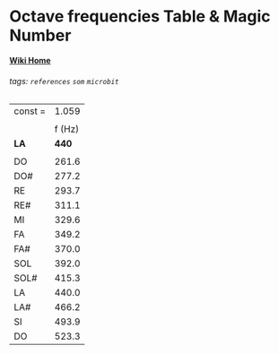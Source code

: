 # Octave frequencies Table & Magic Number

**[Wiki Home](https://hackmd.io/@fablabedp/home)**

###### tags: `references` `som` `microbit`

| |   |
| -------- | -------- |
| const = |	1.059 |
|   |   |
|  | f (Hz) |
| **LA** |	**440** |
|   |   |
| DO	| 261.6 |
| DO#	| 277.2 |
| RE	| 293.7 |
| RE#	| 311.1 |
| MI	| 329.6 |
| FA	| 349.2 |
| FA#	| 370.0 |
| SOL	| 392.0 |
| SOL#	| 415.3 |
| LA	| 440.0 |
| LA#	| 466.2 |
| SI	| 493.9 |
| DO	| 523.3 |
